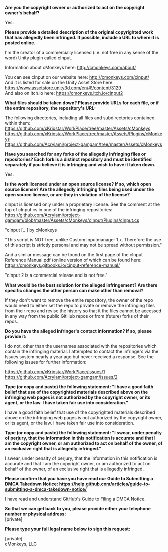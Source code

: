 **Are you the copyright owner or authorized to act on the copyright owner's behalf?**  

Yes.

**Please provide a detailed description of the original copyrighted work that has allegedly been infringed. If possible, include a URL to where it is posted online.**  

I'm the creator of a commercially licensed (i.e. not free in any sense of the word) Unity plugin called cInput.

Information about cMonkeys here: http://cmonkeys.com/about/

You can see cInput on our website here: http://cmonkeys.com/cinput/  
And it is listed for sale on the Unity Asset Store here: https://www.assetstore.unity3d.com/en/#!/content/3129  
And also on itch.io here: https://cmonkeys.itch.io/cinput2  

**What files should be taken down? Please provide URLs for each file, or if the entire repository, the repository's URL:**

The following directories, including all files and subdirectories contained within them:  
https://github.com/xKriostar/WorkPlace/tree/master/Assets/cMonkeys  
https://github.com/xKriostar/WorkPlace/tree/master/Assets/Plugins/cMonkeys  
https://github.com/Acrylami/project-gamgam/tree/master/Assets/cMonkeys

**Have you searched for any forks of the allegedly infringing files or repositories? Each fork is a distinct repository and must be identified separately if you believe it is infringing and wish to have it taken down.**

Yes.

**Is the work licensed under an open source license? If so, which open source license? Are the allegedly infringing files being used under the open source license, or are they in violation of the license?**

cInput is licensed only under a proprietary license. See the comment at the top of cInput.cs in one of the infringing repositories:  
https://github.com/Acrylami/project-gamgam/blob/master/Assets/cMonkeys/cInput/Plugins/cInput.cs

"cInput [...] by cMonkeys

"This script is NOT free, unlike Custom Inputmanager 1.x. Therefore the use of this script is strictly personal and may not be spread without permission."

And a similar message can be found on the first page of the cInput Reference Manual.pdf (online version of which can be found here: https://cmonkeys.gitbooks.io/cinput-reference-manual/

"cInput 2 is a commercial release and is not free."

**What would be the best solution for the alleged infringement? Are there specific changes the other person can make other than removal?**

If they don't want to remove the entire repository, the owner of the repo would need to either set the repo to private or remove the infringing files from their repo and revise the history so that it the files cannot be accessed in any way from the public GitHub repos or from (future) forks of their repos.

**Do you have the alleged infringer's contact information? If so, please provide it:**

I do not, other than the usernames associated with the repositories which contain the infringing material. I attempted to contact the infringers via the Issues system nearly a year ago but never received a response. See the following issues for further information:

https://github.com/xKriostar/WorkPlace/issues/1  
https://github.com/Acrylami/project-gamgam/issues/2

**Type (or copy and paste) the following statement: "I have a good faith belief that use of the copyrighted materials described above on the infringing web pages is not authorized by the copyright owner, or its agent, or the law. I have taken fair use into consideration."**

I have a good faith belief that use of the copyrighted materials described above on the infringing web pages is not authorized by the copyright owner, or its agent, or the law. I have taken fair use into consideration.

**Type (or copy and paste) the following statement: "I swear, under penalty of perjury, that the information in this notification is accurate and that I am the copyright owner, or am authorized to act on behalf of the owner, of an exclusive right that is allegedly infringed."**

I swear, under penalty of perjury, that the information in this notification is accurate and that I am the copyright owner, or am authorized to act on behalf of the owner, of an exclusive right that is allegedly infringed.

**Please confirm that you have you have read our Guide to Submitting a DMCA Takedown Notice: https://help.github.com/articles/guide-to-submitting-a-dmca-takedown-notice/**

I have read and understand GitHub's Guide to Filing a DMCA Notice.

**So that we can get back to you, please provide either your telephone number or physical address:**  
[private]

**Please type your full legal name below to sign this request:**  

[private]    
cMonkeys, LLC
